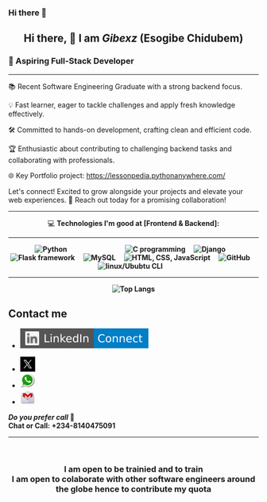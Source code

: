 ### Hi there 👋

## <p align="center"> Hi there, 👋  I am <i><span font-size="50px">Gibexz</i> (Esogibe Chidubem)</p>
### 🌟 Aspiring Full-Stack Developer
<hr>

📚 Recent Software Engineering Graduate with a strong backend focus.

💡 Fast learner, eager to tackle challenges and apply fresh knowledge effectively.

🛠️ Committed to hands-on development, crafting clean and efficient code.

🏆 Enthusiastic about contributing to challenging backend tasks and collaborating with professionals.

🌐 Key Portfolio project:  https://lessonpedia.pythonanywhere.com/

Let's connect! Excited to grow alongside your projects and elevate your web experiences.
🚀 Reach out today for a promising collaboration!

<div align='center'>
  <p>
  <hr>
    💻 <b> Technologies I'm good at [Frontend & Backend]:<b><hr>
  </p>
  <p align="center">
    <img src="python.jpg" alt="Python" width="100px" height="80px" style="margin-right: 100px">&nbsp;&nbsp;&nbsp;&nbsp;
    <img src="c_language.jpeg" alt="C programming" width="100px" height="80px">&nbsp;&nbsp;&nbsp;&nbsp;
    <img src="django.jpeg" alt="Django" width="100px" height="80px">&nbsp;&nbsp;&nbsp;&nbsp;
    <img src="flask.webp" alt="Flask framework" width="100px" height="80px">&nbsp;&nbsp;&nbsp;&nbsp;
    <img src="mysql.jpeg" alt="MySQL" width="100px" height="80px">&nbsp;&nbsp;&nbsp;&nbsp;
    <img src="frontends.jpg" alt="HTML, CSS, JavaScript" width="100px" height="80px">&nbsp;&nbsp;&nbsp;&nbsp;
    <img src="git_github.png" alt="GitHub" width="100px" height="80px">&nbsp;&nbsp;&nbsp;&nbsp;
    <img src="linux.jpeg" alt="linux/Ububtu CLI" width="100px" height="80px">&nbsp;&nbsp;&nbsp;&nbsp;
    <!-- <img src="mongodb.jpeg" alt="Alt Text" width="100px" height="80px">&nbsp;&nbsp;&nbsp;&nbsp; -->
  </p>
  <hr>
  
</div>

<div align='center'>

![Top Langs](https://github-readme-stats.vercel.app/api/top-langs/?username=Gibexz&layout=compact&theme=dark)
<!-- [![Anurag's GitHub stats](https://github-readme-stats.vercel.app/api?username=Gibexz)](https://github.com/anuraghazra/github-readme-stats) -->


</div>


## Contact me
* <a href="https://www.linkedin.com/in/iberedem-inyang-3b88ba223/"><img src="LinkedIn-Connect-blue.svg">
<!-- * <a href="https://web.facebook.com/engr.gentle.1/"><img src="Facebook-Connect-blue.svg"> -->
<!-- * <a href="https://www.youtube.com/channel/UCYmk2Fu0B1nre0N2Q05Zp_A"><img src="YouTube-Subscribe-red.svg"> -->
* <a href="https://twitter.com/inyang_iberedem"><img src="twitter.jpeg" width="30" height="30">
* [<img src="whasapp.png" alt="WhatsApp" width="30" height="30" />](https://wa.me/08140475091)
* [<img src="mailme.png" alt="Email me" width="30" height="30" />](mailto:esogibe.chidubem@gmail.com)


_Do you prefer <i>call</i>_ 🤔<br>
<b>Chat or Call: +234-8140475091</b><br>  

  <hr><br>
  
 ### <p align="center"> I am open to be trainied and to train  <br>I am open to colaborate with other software engineers around the globe hence to contribute my quota </p>



<!--
**Gibexz/Gibexz** is a ✨ _special_ ✨ repository because its `README.md` (this file) appears on your GitHub profile.

Here are some ideas to get you started:

- 🔭 I’m currently working on ...
- 🌱 I’m currently learning ...
- 👯 I’m looking to collaborate on ...
- 🤔 I’m looking for help with ...
- 💬 Ask me about ...
- 📫 How to reach me: ...
- 😄 Pronouns: ...
- ⚡ Fun fact: ...
-->
